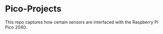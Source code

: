 # Pico-Projects
This repo captures how certain sensors are interfaced with the Raspberry Pi Pico 2040.
